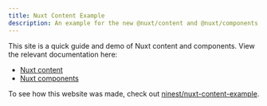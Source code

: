 ```yaml
---
title: Nuxt Content Example
description: An example for the new @nuxt/content and @nuxt/components modules
---
```


This site is a quick guide and demo of Nuxt content and components. View the relevant documentation here:
- [Nuxt content](https://github.com/nuxt/content)
- [Nuxt components](https://github.com/nuxt/components)

To see how this website was made, check out [ninest/nuxt-content-example](https://github.com/ninest/nuxt-content-example/).
